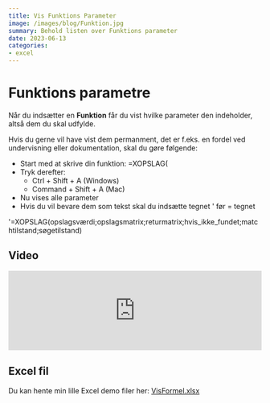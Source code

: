 ```yaml
---
title: Vis Funktions Parameter
image: /images/blog/Funktion.jpg
summary: Behold listen over Funktions parameter
date: 2023-06-13
categories:
- excel
---
```


# Funktions parametre
Når du indsætter en **Funktion** får du vist hvilke parameter den indeholder, altså dem du skal udfylde.

Hvis du gerne vil have vist dem permanment, det er f.eks. en fordel ved undervisning eller dokumentation, skal du gøre følgende:

- Start med at skrive din funktion: =XOPSLAG(
- Tryk derefter:
    - Ctrl + Shift + A (Windows)
    - Command + Shift + A (Mac)
- Nu vises alle parameter
- Hvis du vil bevare dem som tekst skal du indsætte tegnet ' før = tegnet

'=XOPSLAG(opslagsværdi;opslagsmatrix;returmatrix;hvis_ikke_fundet;matchtilstand;søgetilstand)


## Video
<div style="position: relative; padding-bottom: 31.3758389261745%; height: 0;"><iframe src="https://www.loom.com/embed/87038b8439d646e0886fb2d2af19a2de?sid=6e62a986-9318-489a-8814-f2b1ed7c4ed8" frameborder="0" webkitallowfullscreen mozallowfullscreen allowfullscreen style="position: absolute; top: 0; left: 0; width: 100%; height: 100%;"></iframe></div>

## Excel fil
Du kan hente min lille Excel demo filer her:  [VisFormel.xlsx](/files/blog/VisFormel.xlsx)